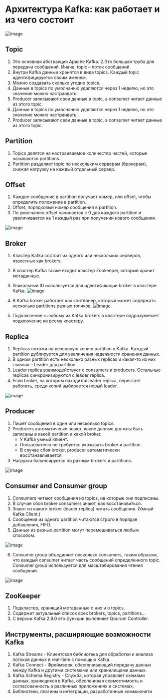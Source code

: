 # Архитектура Kafka: как работает и из чего состоит
![image](https://user-images.githubusercontent.com/98359811/232869903-612ce826-71b3-4739-b1ed-e420a10747ba.png)

## Topic 

1. Это основная абстракция Apache Kafka.
2.Это большая труба для передачи сообщений. Иначе, topic – поток сообщений.
3. Внутри Kafka данные хранятся в виде topics. Каждый topic идентифицируется своим именем.
4. Можно создавать сколько угодно topics.
5. Данные в topics по умолчанию удаляются через 1 неделю, но это значение можно настраивать.
6. Producer записывают свои данные в topic, а consumer читает данные из этого topic.
7. Данные в topics по умолчанию удаляются через 1 неделю, но это значение можно настраивать.
8. Producer записывают свои данные в topic, а consumer читает данные из этого topic.

## Partition 

1. Topics делятся на настраиваемое количество частей, которые называются partitions.
2. Partition разделяет topic по нескольким серверам (брокерам), снижая нагрузку на каждый отдельный сервер.

## Offset

1. Каждое сообщение в partition получает номер, или offset, чтобы определить положение в partition.
2. Offset, порядковый номер сообщения в partition.
3. По умолчанию offset начинается с 0 для каждого partition и увеличивается на 1 каждый раз при получении нового сообщения.

![image](https://user-images.githubusercontent.com/98359811/232870277-170996c0-3ce6-4779-9b46-cd72c4e7d616.png)

## Broker

1. Кластер Kafka состоит из одного или нескольких серверов, известных как brokers.
2. В кластер Kafka также входит кластер Zookeeper,
который хранит метаданные.
3. Уникальный ID используется для идентификации broker в кластере Kafka.
![image](https://user-images.githubusercontent.com/98359811/232870364-c9cdab95-8144-4728-bb36-9313eb27d656.png)

4. В Kafka broker работает как контейнер, который может содержать несколько partitions разных топиков.
![image](https://user-images.githubusercontent.com/98359811/232870435-ac149a44-3bc5-45d0-ba13-3c6e6ef83e99.png)

5. Подключение к любому из Kafka brokers в кластере подразумевает подключение ко всему кластеру.

## Replica

1. Replicas похожи на резервную копию partition в Kafka. Каждый partition дублируется для увеличения надежности хранения данных.
2. В одном partition есть несколько разных replicas и какая-то из них главная – Leader для partition.
3. Leader replica взаимодействует с consumers и producers. Остальные replicas синхронизируются с leader replica.
4. Если broker, на котором находится leader replica, перестает работать, среди копий выбирается новый leader.

![image](https://user-images.githubusercontent.com/98359811/232870534-779f82b5-1493-4d4e-a7ed-d0e48a8666e2.png)

## Producer 

1. Пишет сообщения в один или несколько topics.
2. Producers автоматически знают, какие данные должны быть записаны в какой partition и какой broker.
    - У Kafka умный клиент.
    - Пользователю не требуется указывать broker и partition.
    - В случае сбоя broker, producer автоматически восстанавливается.
3. Нагрузка балансируется по разным brokers и partitions.

![image](https://user-images.githubusercontent.com/98359811/232871058-5f115ce5-75b5-41dd-be31-a02923226938.png)

## Consumer and Consumer group

1. Consumers читают сообщения из topics, на которые они подписаны.
2. В случае сбоя broker consumers знают, как восстановиться.
3. Знают из какого broker (leader replica) читать сообщения. (Умный Kafka Client.) 
4. Сообщения из одного partition читаются строго в порядке добавления, FIFO.
5. Данные из разных partition могут перемешиваться любым способом.

![image](https://user-images.githubusercontent.com/98359811/232871408-67162341-62e1-4939-93dc-4262f3bdc23c.png)

6. Consumer group объединяет несколько consumers, таким образом, что каждый consumer читает часть сообщений определенного topic.
 Consumer group используется для масштабирования чтения сообщений.
 
 ![image](https://user-images.githubusercontent.com/98359811/232871600-7ad56b71-4701-408d-987d-f8898280b3ae.png)

## ZooKeeper

1. Подкластер, хранящий метаданные о них и о topics.
2. Содержит актуальный список всех brokers, topics, partitions...
3. С версии Kafka 2.8.0 его функции выполняет Qourum Controller.

## Инструменты, расширяющие возможности Kafka

1. Kafka Streams - Клиентская библиотека для обработки и анализа потоков данных в real-time с помощью Kafka.
2. Kafka Connect - Фреймворк, обеспечивающий передачу данных между Kafka и другими системами или хранилищами данных.
3. Kafka Schema Registry - Служба, которая управляет схемами данных, хранящихся в Kafka, обеспечивая совместимость и согласованность в различных приложениях и системах.
4. Библиотеки, плагины и интеграции, разработанные коммьюнити
